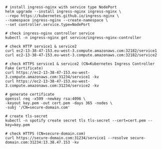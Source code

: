     # install ingress-nginx with service type NodePort
    helm upgrade --install ingress-nginx ingress-nginx \
    --repo https://kubernetes.github.io/ingress-nginx \
    --namespace ingress-nginx --create-namespace \
    --set controller.service.type=NodePort

    # check ingress-nginx controller service
    kubectl -n ingress-nginx get service/ingress-nginx-controller

    # check HTTP service1 & service2
    curl ec2-13-38-47-153.eu-west-3.compute.amazonaws.com:32182/service1
    curl ec2-13-38-47-153.eu-west-3.compute.amazonaws.com:32182/service2

    # check HTTPS service1 & service2 (CN=Kubernetes Ingress Controller Fake Certificate)
    curl https://ec2-13-38-47-153.eu-west-3.compute.amazonaws.com:31234/service1 -kv
    curl https://ec2-13-38-47-153.eu-west-3.compute.amazonaws.com:31234/service2 -kv

    # generate certificate
    openssl req -x509 -newkey rsa:4096 \
    -keyout key.pem -out cert.pem -days 365 -nodes \
    -subj '/CN=secure-domain.com'

    # create tls-secret
    kubectl -n spotify create secret tls tls-secret --cert=cert.pem --key=key.pem

    # check HTTPS (CN=secure-domain.com)
    curl https://secure-domain.com:31234/service1 --resolve secure-domain.com:31234:13.38.47.153 -kv
